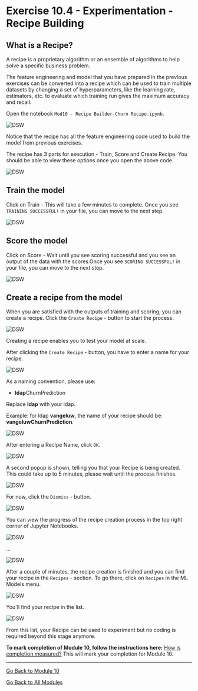 # Exercise 10.4 - Experimentation - Recipe Building

## What is a Recipe?

A recipe is a proprietary algorithm or an ensemble of algorithms to help solve a specific business problem.

The feature engineering and model that you have prepared in the previous exercises can be converted into a recipe which can be used to train multiple datasets by changing a set of hyperparameters, like the learning rate, estimators, etc. to evaluate which training run gives the maximum accuracy and recall.

Open the notebook ``Mod10 - Recipe Builder-Churn Recipe.ipynb``.

![DSW](./images/dswchmfe.png)

Notice that the recipe has all the feature engineering code used to build the model from previous exercises.

The recipe has 3 parts for execution - Train, Score and Create Recipe. You should be able to view these options once you open the above code.

![DSW](./images/dswchmfetrain.png)

## Train the model

Click on Train - This will take a few minutes to complete. Once you see ``TRAINING SUCCESSFUL!`` in your file, you can move to the next step.

![DSW](./images/dswchmfetrains.png)

## Score the model

Click on Score - Wait until you see scoring successful and you see an output of the data with the scores.Once you see ``SCORING SUCCESSFUL!`` in your file, you can move to the next step.

![DSW](./images/dswchmfescore.png)

## Create a recipe from the model

When you are satisfied with the outputs of training and scoring, you can create a recipe. Click the ```Create Recipe``` - button to start the process.

![DSW](./images/dswchmferecipe.png)

Creating a recipe enables you to test your model at scale.

After clicking the ```Create Recipe``` - button, you have to enter a name for your recipe.

![DSW](./images/recname.png)

As a naming convention, please use:

* **ldap**ChurnPrediction

Replace **ldap** with your ldap.

Example: for ldap **vangeluw**, the name of your recipe should be: **vangeluwChurnPrediction**.

![DSW](./images/recname99.png)

After entering a Recipe Name, click ```OK```.

![DSW](./images/ok.png)

A second popup is shown, telling you that your Recipe is being created. This could take up to 5 minutes, please wait until the process finishes.

![DSW](./images/popup.png)

For now, click the ```Dismiss``` - button.

![DSW](./images/dismiss.png)

You can view the progress of the recipe creation process in the top right corner of Jupyter Notebooks.

![DSW](./images/progress.png)

...

![DSW](./images/progress1.png)

After a couple of minutes, the recipe creation is finished and you can find your recipe in the ```Recipes``` - section. To go there, click on ```Recipes``` in the ML Models menu.

![DSW](./images/menurec.png)

You'll find your recipe in the list.

![DSW](./images/recipelist.png)

From this list, your Recipe can be used to experiment but no coding is required beyond this stage anymore.

**To mark completion of Module 10, follow the instructions here:** [How is completion measured?](./../../release/completion.md)
This will mark your completion for Module 10.

---

[Go Back to Module 10](./README.md)

[Go Back to All Modules](../../README.md)
